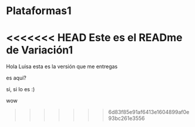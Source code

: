 # Plataformas1
<<<<<<< HEAD
Este es el READme de Variación1
=======
Hola Luisa esta es la versión que me entregas

es aqui?

si, si lo es :)

wow
>>>>>>> 6d83f85e91af6413e1604899af0e93bc261e3556
